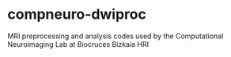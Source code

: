 # compneuro-dwiproc
MRI preprocessing and analysis codes used by the Computational Neuroimaging Lab at Biocruces Bizkaia HRI
